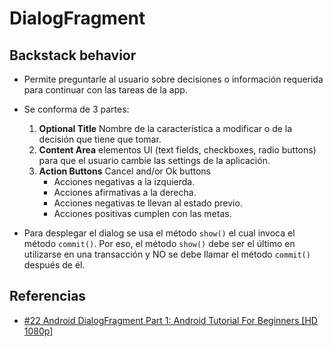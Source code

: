DialogFragment
==========================

Backstack behavior
-------
- Permite preguntarle al usuario sobre decisiones o información requerida para continuar con las tareas de la app.

- Se conforma de 3 partes:
	1. **Optional Title** Nombre de la característica a modificar o de la decisión que tiene que tomar.
	2. **Content Area** elementos UI (text fields, checkboxes, radio buttons) para que el usuario cambie las settings de la aplicación.
	3. **Action Buttons** Cancel and/or Ok buttons
		- Acciones negativas a la izquierda.
		- Acciones afirmativas a la derecha.
		- Acciones negativas te llevan al estado previo.
		- Acciones positivas cumplen con las metas.

- Para desplegar el dialog se usa el método ```show()``` el cual invoca el método ```commit()```. Por eso, el método ```show()``` debe ser el último en utilizarse en una transacción y NO se debe llamar el método ```commit()``` después de él.


Referencias
------------
- [#22 Android DialogFragment Part 1: Android Tutorial For Beginners [HD 1080p]](https://www.youtube.com/watch?v=xi3kMn82YcE&index=22&list=PLonJJ3BVjZW4lMlpHgL7UNQSGMERcDzHo)